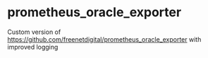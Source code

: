# prometheus_oracle_exporter
Custom version of https://github.com/freenetdigital/prometheus_oracle_exporter with improved logging
